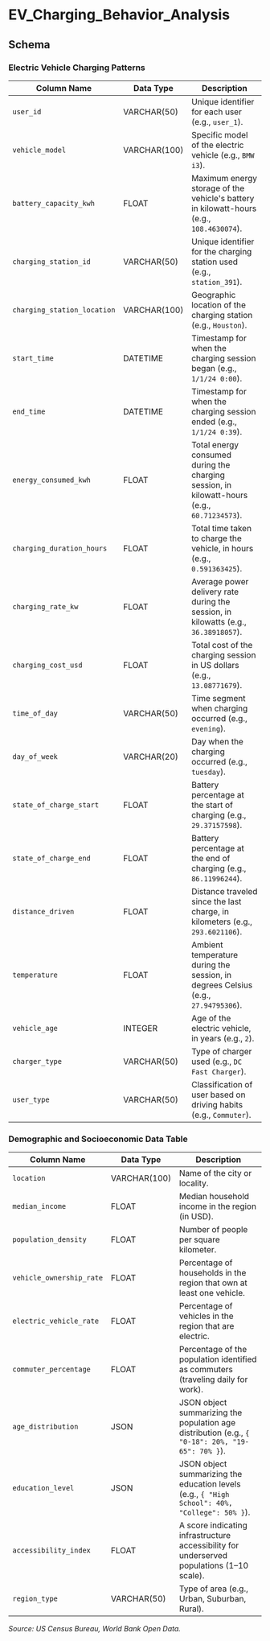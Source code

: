 # EV_Charging_Behavior_Analysis

## Schema

### Electric Vehicle Charging Patterns

| **Column Name**             | **Data Type**      | **Description**                                                                                  |
|-----------------------------|--------------------|--------------------------------------------------------------------------------------------------|
| `user_id`                   | VARCHAR(50)       | Unique identifier for each user (e.g., `user_1`).                                               |
| `vehicle_model`             | VARCHAR(100)      | Specific model of the electric vehicle (e.g., `BMW i3`).                                        |
| `battery_capacity_kwh`      | FLOAT       | Maximum energy storage of the vehicle's battery in kilowatt-hours (e.g., `108.4630074`).        |
| `charging_station_id`       | VARCHAR(50)       | Unique identifier for the charging station used (e.g., `station_391`).                         |
| `charging_station_location` | VARCHAR(100)      | Geographic location of the charging station (e.g., `Houston`).                                  |
| `start_time`                | DATETIME          | Timestamp for when the charging session began (e.g., `1/1/24 0:00`).                           |
| `end_time`                  | DATETIME          | Timestamp for when the charging session ended (e.g., `1/1/24 0:39`).                           |
| `energy_consumed_kwh`       | FLOAT       | Total energy consumed during the charging session, in kilowatt-hours (e.g., `60.71234573`).     |
| `charging_duration_hours`   | FLOAT       | Total time taken to charge the vehicle, in hours (e.g., `0.591363425`).                         |
| `charging_rate_kw`          | FLOAT       | Average power delivery rate during the session, in kilowatts (e.g., `36.38918057`).             |
| `charging_cost_usd`         | FLOAT       | Total cost of the charging session in US dollars (e.g., `13.08771679`).                         |
| `time_of_day`               | VARCHAR(50)       | Time segment when charging occurred (e.g., `evening`).                                          |
| `day_of_week`               | VARCHAR(20)       | Day when the charging occurred (e.g., `tuesday`).                                               |
| `state_of_charge_start`     | FLOAT       | Battery percentage at the start of charging (e.g., `29.37157598`).                              |
| `state_of_charge_end`       | FLOAT       | Battery percentage at the end of charging (e.g., `86.11996244`).                                |
| `distance_driven`           | FLOAT       | Distance traveled since the last charge, in kilometers (e.g., `293.6021106`).                   |
| `temperature`               | FLOAT       | Ambient temperature during the session, in degrees Celsius (e.g., `27.94795306`).              |
| `vehicle_age`               | INTEGER           | Age of the electric vehicle, in years (e.g., `2`).                                              |
| `charger_type`              | VARCHAR(50)       | Type of charger used (e.g., `DC Fast Charger`).                                                 |
| `user_type`                 | VARCHAR(50)       | Classification of user based on driving habits (e.g., `Commuter`).                              |

### Demographic and Socioeconomic Data Table

| Column Name            | Data Type    | Description                                                                                     |
|------------------------|--------------|-------------------------------------------------------------------------------------------------|
| `location`             | VARCHAR(100)| Name of the city or locality.                                                                  |
| `median_income`        | FLOAT       | Median household income in the region (in USD).                                                |
| `population_density`   | FLOAT       | Number of people per square kilometer.                                                         |
| `vehicle_ownership_rate`| FLOAT      | Percentage of households in the region that own at least one vehicle.                          |
| `electric_vehicle_rate`| FLOAT       | Percentage of vehicles in the region that are electric.                                        |
| `commuter_percentage`  | FLOAT       | Percentage of the population identified as commuters (traveling daily for work).               |
| `age_distribution`     | JSON        | JSON object summarizing the population age distribution (e.g., `{ "0-18": 20%, "19-65": 70% }`).|
| `education_level`      | JSON        | JSON object summarizing the education levels (e.g., `{ "High School": 40%, "College": 50% }`). |
| `accessibility_index`  | FLOAT       | A score indicating infrastructure accessibility for underserved populations (1–10 scale).       |
| `region_type`          | VARCHAR(50) | Type of area (e.g., Urban, Suburban, Rural).                                                   |

*Source: US Census Bureau, World Bank Open Data.*
